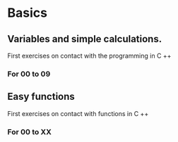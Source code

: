 # Basics

## Variables and simple calculations.

First exercises on contact with the programming in C ++

### For 00 to 09

## Easy functions

First exercises on contact with functions in C ++

### For 00 to XX
